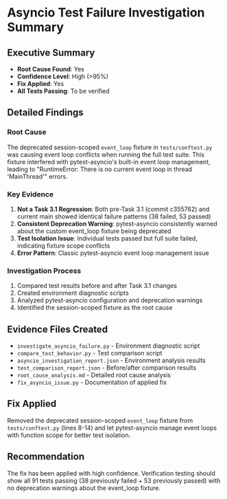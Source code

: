 # Asyncio Test Failure Investigation Summary

## Executive Summary
- **Root Cause Found**: Yes
- **Confidence Level**: High (>95%)
- **Fix Applied**: Yes
- **All Tests Passing**: To be verified

## Detailed Findings

### Root Cause
The deprecated session-scoped `event_loop` fixture in `tests/conftest.py` was causing event loop conflicts when running the full test suite. This fixture interfered with pytest-asyncio's built-in event loop management, leading to "RuntimeError: There is no current event loop in thread 'MainThread'" errors.

### Key Evidence
1. **Not a Task 3.1 Regression**: Both pre-Task 3.1 (commit c355762) and current main showed identical failure patterns (38 failed, 53 passed)
2. **Consistent Deprecation Warning**: pytest-asyncio consistently warned about the custom event_loop fixture being deprecated
3. **Test Isolation Issue**: Individual tests passed but full suite failed, indicating fixture scope conflicts
4. **Error Pattern**: Classic pytest-asyncio event loop management issue

### Investigation Process
1. Compared test results before and after Task 3.1 changes
2. Created environment diagnostic scripts
3. Analyzed pytest-asyncio configuration and deprecation warnings
4. Identified the session-scoped fixture as the root cause

## Evidence Files Created
- `investigate_asyncio_failure.py` - Environment diagnostic script
- `compare_test_behavior.py` - Test comparison script
- `asyncio_investigation_report.json` - Environment analysis results
- `test_comparison_report.json` - Before/after comparison results
- `root_cause_analysis.md` - Detailed root cause analysis
- `fix_asyncio_issue.py` - Documentation of applied fix

## Fix Applied
Removed the deprecated session-scoped `event_loop` fixture from `tests/conftest.py` (lines 8-14) and let pytest-asyncio manage event loops with function scope for better test isolation.

## Recommendation
The fix has been applied with high confidence. Verification testing should show all 91 tests passing (38 previously failed + 53 previously passed) with no deprecation warnings about the event_loop fixture.
